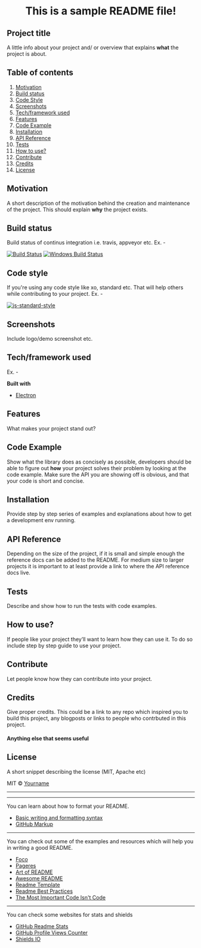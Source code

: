 <h1 align="center">This is a sample README file!</h1>

## Project title
A little info about your project and/ or overview that explains **what** the project is about.

## Table of contents

1. [ Motivation ](#motivation)
2. [ Build status ](#build)
3. [ Code Style ](#style)
4. [ Screenshots ](#screenshots)
5. [ Tech/framework used ](#tech)
6. [ Features ](#features)
7. [ Code Example ](#example)
8. [ Installation ](#install)
9. [ API Reference ](#api)
10. [ Tests ](#tests)
11. [ How to use? ](#howto)
12. [ Contribute ](#contribute)
13. [ Credits ](#credits)
14. [ License ](#license)

<a name="motivation"></a>

## Motivation
A short description of the motivation behind the creation and maintenance of the project. This should explain **why** the project exists.

<a name="build"></a>

## Build status
Build status of continus integration i.e. travis, appveyor etc. Ex. - 

[![Build Status](https://travis-ci.org/akashnimare/foco.svg?branch=master)](https://travis-ci.org/akashnimare/foco)
[![Windows Build Status](https://ci.appveyor.com/api/projects/status/github/akashnimare/foco?branch=master&svg=true)](https://ci.appveyor.com/project/akashnimare/foco/branch/master)

<a name="style"></a>

## Code style
If you're using any code style like xo, standard etc. That will help others while contributing to your project. Ex. -

[![js-standard-style](https://img.shields.io/badge/code%20style-standard-brightgreen.svg?style=flat)](https://github.com/feross/standard)

<a name="screenshots"></a>

## Screenshots
Include logo/demo screenshot etc.

<a name="tech"></a>

## Tech/framework used
Ex. -

<b>Built with</b>

- [Electron](https://electron.atom.io)

<a name="features"></a>

## Features
What makes your project stand out?

<a name="example"></a>

## Code Example
Show what the library does as concisely as possible, developers should be able to figure out **how** your project solves their problem by looking at the code example. Make sure the API you are showing off is obvious, and that your code is short and concise.

<a name="install"></a>

## Installation
Provide step by step series of examples and explanations about how to get a development env running.

<a name="api"></a>

## API Reference

Depending on the size of the project, if it is small and simple enough the reference docs can be added to the README. For medium size to larger projects it is important to at least provide a link to where the API reference docs live.

<a name="tests"></a>

## Tests
Describe and show how to run the tests with code examples.

<a name="howto"></a>

## How to use?
If people like your project they’ll want to learn how they can use it. To do so include step by step guide to use your project.

<a name="contribute"></a>

## Contribute
Let people know how they can contribute into your project.

<a name="credits"></a>

## Credits
Give proper credits. This could be a link to any repo which inspired you to build this project, any blogposts or links to people who contrbuted in this project. 

#### Anything else that seems useful

<a name="license"></a>

## License
A short snippet describing the license (MIT, Apache etc)

MIT © [Yourname]()



<hr>
<hr>
<p>You can learn about how to format your README.</p>

- [Basic writing and formatting syntax](https://docs.github.com/en/free-pro-team@latest/github/writing-on-github/basic-writing-and-formatting-syntax)
- [GitHub Markup](https://github.com/github/markup/blob/master/README.md)

<hr>
<p>You can check out some of the examples and resources which will help you in writing a good README.</p>

- [Foco](https://github.com/akashnimare/foco/blob/master/readme.md)
- [Pageres](https://github.com/sindresorhus/pageres/blob/master/readme.md)
- [Art of README](https://github.com/noffle/art-of-readme)
- [Awesome README](https://github.com/matiassingers/awesome-readme)
- [Readme Template](https://github.com/dbader/readme-template)
- [Readme Best Practices](https://github.com/jehna/readme-best-practices)
- [The Most Important Code Isn't Code](https://zachholman.com/posts/documentation/)

<hr>
<p>You can check some websites for stats and shields</p>

- [GitHub Readme Stats](https://github.com/anuraghazra/github-readme-stats)
- [GitHub Profile Views Counter](https://github.com/antonkomarev/github-profile-views-counter)
- [Shields IO](https://shields.io/)